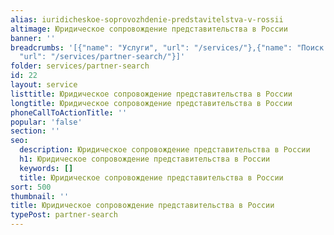 ```yaml
---
alias: iuridicheskoe-soprovozhdenie-predstavitelstva-v-rossii
altimage: Юридическое сопровождение представительства в России
banner: ''
breadcrumbs: '[{"name": "Услуги", "url": "/services/"},{"name": "Поиск партнеров",
  "url": "/services/partner-search/"}]'
folder: services/partner-search
id: 22
layout: service
listtitle: Юридическое сопровождение представительства в России
longtitle: Юридическое сопровождение представительства в России
phoneCallToActionTitle: ''
popular: 'false'
section: ''
seo:
  description: Юридическое сопровождение представительства в России
  h1: Юридическое сопровождение представительства в России
  keywords: []
  title: Юридическое сопровождение представительства в России
sort: 500
thumbnail: ''
title: Юридическое сопровождение представительства в России
typePost: partner-search
---
```

